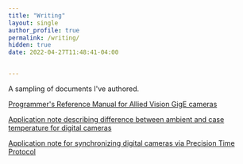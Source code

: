 ```yaml
---
title: "Writing"
layout: single
author_profile: true
permalink: /writing/
hidden: true
date: 2022-04-27T11:48:41-04:00


---
```

A sampling of documents I've authored.

<a href="https://akalenchuk.github.io/assets/PvAPI_SDK_Manual.pdf">Programmer's Reference Manual for Allied Vision GigE cameras</a>

<a href="https://akalenchuk.github.io/assets/Prosilica_GT_Camera_Body_Temperature.pdf">Application note describing difference between ambient and case temperature for digital cameras</a>

<a href="https://akalenchuk.github.io/assets/ptp-application-note.pdf">Application note for synchronizing digital cameras via Precision Time Protocol</a> 

